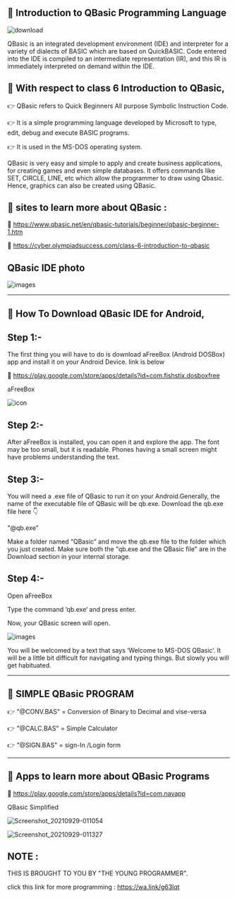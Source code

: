 📝 Introduction to QBasic Programming Language 
----------

![download](https://user-images.githubusercontent.com/79866006/135181094-8ce2f060-88c5-4a41-88b0-5b591edf2982.png)


QBasic is an integrated development environment (IDE) and interpreter for a variety of dialects of BASIC which are based on QuickBASIC.
Code entered into the IDE is compiled to an intermediate representation (IR), and this IR is immediately interpreted on demand within the IDE.

📝  With respect to class 6 Introduction to QBasic, 
-----

👉  QBasic refers to Quick Beginners All purpose Symbolic Instruction Code. 

👉  It is a simple programming language developed by Microsoft to type, edit, debug and execute BASIC programs.

👉  It is used in the MS-DOS operating system.


QBasic is very easy and simple to apply and create business applications, for creating games and even simple databases.
It offers commands like SET, CIRCLE, LINE, etc which allow the programmer to draw using Qbasic.
Hence, graphics can also be created using QBasic.

📝  sites to learn more about QBasic :
---

🔗 https://www.qbasic.net/en/qbasic-tutorials/beginner/qbasic-beginner-1.htm

🔗 https://cyber.olympiadsuccess.com/class-6-introduction-to-qbasic


QBasic IDE photo 
---

![images](https://user-images.githubusercontent.com/79866006/135179224-987800b3-e17d-4e4c-a929-bb571a4c6476.png)

________________________________________________

📝  How  To Download QBasic IDE for Android, 
----

Step 1:-
---

The first thing you will have to do is download aFreeBox (Android DOSBox) app and install it on your Android Device. link is below 

🔗 https://play.google.com/store/apps/details?id=com.fishstix.dosboxfree

aFreeBox

![icon](https://user-images.githubusercontent.com/79866006/135179756-66d979c9-853d-4c07-bf33-a462b181f965.png)

Step 2:-
--

After aFreeBox is installed, you can open it and explore the app.
The font may be too small, but it is readable. 
Phones having a small screen might have problems understanding the text.

Step 3:-
---

You will need a .exe file of QBasic to run it on your Android.Generally, the name of the executable file of QBasic will be qb.exe. 
Download the qb.exe file here 👇

"@qb.exe"

Make a folder named “QBasic” and move the qb.exe file to the folder which you just created.
Make sure both the "qb.exe and the QBasic file" are in the Download section in your internal storage. 

Step 4:-
---

Open aFreeBox

Type the command ‘qb.exe‘ and press enter.

Now, your QBasic screen will open. 

![images](https://user-images.githubusercontent.com/79866006/135181052-e5202990-ee60-4947-9f33-ed68d752b32b.png)

You will be welcomed by a text that says ‘Welcome to MS-DOS QBasic’. 
It will be a little bit difficult for navigating and typing things.
But slowly you will get habituated. 

________________________________________________

📝   SIMPLE QBasic PROGRAM 
----

👉  "@CONV.BAS" = Conversion of Binary to Decimal and vise-versa 

👉  "@CALC.BAS" = Simple Calculator 

👉  "@SIGN.BAS" = sign-In /Login form

_________________________________________________



📝   Apps to learn more about QBasic Programs 
------

🔗 https://play.google.com/store/apps/details?id=com.navapp

QBasic Simplified 

![Screenshot_20210929-011054](https://user-images.githubusercontent.com/79866006/135181895-63374998-1156-4b46-b4d0-f43e3b2e0f23.jpg)

![Screenshot_20210929-011327](https://user-images.githubusercontent.com/79866006/135182104-8d285a1a-4fa3-45f6-8f9e-7db558409b68.jpg)

NOTE :
----

THIS IS BROUGHT TO YOU BY "THE YOUNG PROGRAMMER".

click this link for more programming :
https://wa.link/g63lqt
